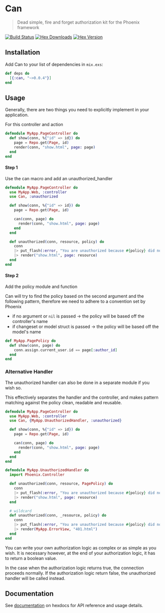 # Can
> Dead simple, fire and forget authorization kit for the Phoenix framework

[![Build Status](https://semaphoreci.com/api/v1/imranismail/can/branches/master/badge.svg)](https://semaphoreci.com/imranismail/can)
[![Hex Downloads](https://img.shields.io/hexpm/dt/can.svg)](https://hex.pm/packages/can)
[![Hex Version](https://img.shields.io/hexpm/v/can.svg)](https://hex.pm/packages/can)

## Installation
Add Can to your list of dependencies in `mix.exs`:

```elixir
def deps do
  [{:can, "~>0.0.4"}]
end
```

## Usage
Generally, there are two things you need to explicitly implement in your application.

For this controller and action

```elixir
defmodule MyApp.PageController do
  def show(conn, %{"id" => id}) do
    page = Repo.get(Page, id)
    render(conn, "show.html", page: page)
  end
end
```

#### Step 1

Use the can macro and add an unauthorized_handler

```elixir
defmodule MyApp.PageController do
  use MyApp.Web, :controller
  use Can, :unauthorized

  def show(conn, %{"id" => id}) do
    page = Repo.get(Page, id)

    can(conn, page) do
      render(conn, "show.html", page: page)
    end
  end

  def unauthorized(conn, resource, policy) do
    conn
    |> put_flash(:error, "You are unauthorized because #{policy} did not return true for author id #{resource[:author_id]}")
    |> render("show.html", page: resource)
  end
end
```

#### Step 2

Add the policy module and function

Can will try to find the policy based on the second argument and the following pattern, therefore we need to adhere
to a convention set by Phoenix

- if no argument or `nil` is passed -> the policy will be based off the controller's name
- if changeset or model struct is passed -> the policy will be based off the model's name

```elixir
def MyApp.PagePolicy do
  def show(conn, page) do
    conn.assign.current_user.id == page[:author_id]
  end
end
```

### Alternative Handler

The unauthorized handler can also be done in a separate module if you wish so.

This effectively separates the handler and the controller, and makes pattern matching against the policy clean, readable and reusable.

```elixir
defmodule MyApp.PageController do
  use MyApp.Web, :controller
  use Can, {MyApp.UnauthorizedHandler, :unauthorized}

  def show(conn, %{"id" => id}) do
    page = Repo.get(Page, id)

    can(conn, page) do
      render(conn, "show.html", page: page)
    end
  end
end

defmodule MyApp.UnauthorizedHandler do
  import Phoenix.Controller

  def unauthorized(conn, resource, PagePolicy) do
    conn
    |> put_flash(:error, "You are unauthorized because #{policy} did not return true for author id #{resource[:author_id]}")
    |> render("show.html", page: resource)
  end

  # wildcard
  def unauthorized(conn, _resource, policy) do
    conn
    |> put_flash(:error, "You are unauthorized because #{policy} did not return true")
    |> render(MyApp.ErrorView, "401.html")
  end
end
```

You can write your own authorization logic as complex or as simple as you wish. It is necessary however, at the end of your authorization logic, it has to return a boolean value.

In the case when the authorization logic returns true, the connection proceeds normally. If the authorization logic return false, the unauthorized handler will be called instead.

## Documentation
See [documentation](http://hexdocs.pm/can/) on hexdocs for API reference and usage details.
